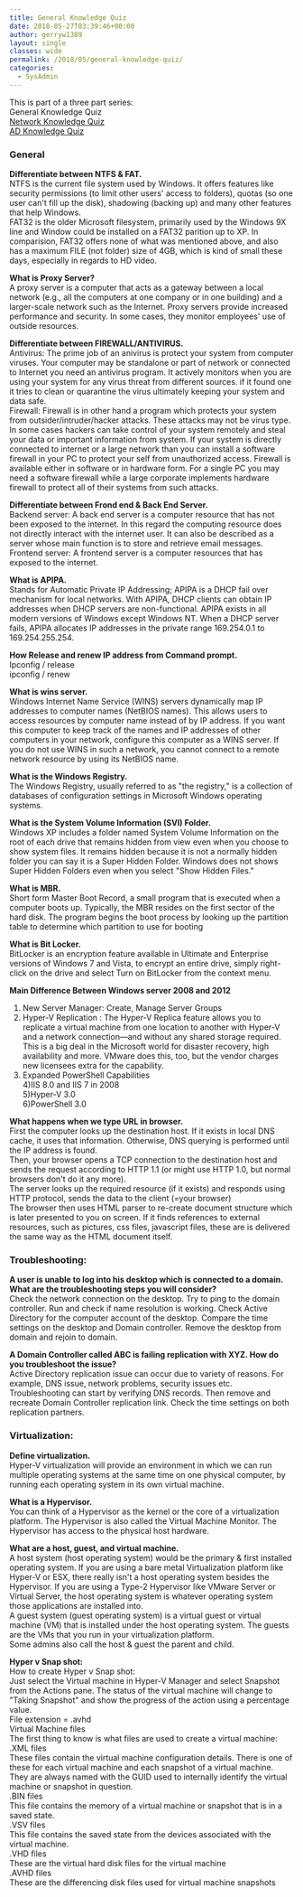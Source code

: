 ```yaml
---
title: General Knowledge Quiz
date: 2018-05-27T03:39:46+00:00
author: gerryw1389
layout: single
classes: wide
permalink: /2018/05/general-knowledge-quiz/
categories:
  - SysAdmin
---
```

<!--more-->

  
This is part of a three part series:  
General Knowledge Quiz  
[Network Knowledge Quiz](https://automationadmin.com/2018/05/network-knowledge-quiz/)  
[AD Knowledge Quiz](https://automationadmin.com/2018/05/ad-knowledge-quiz/)

### General

**Differentiate between NTFS & FAT.**  
NTFS is the current file system used by Windows. It offers features like security permissions (to limit other users' access to folders), quotas (so one user can't fill up the disk), shadowing (backing up) and many other features that help Windows.  
FAT32 is the older Microsoft filesystem, primarily used by the Windows 9X line and Window could be installed on a FAT32 parition up to XP. In comparision, FAT32 offers none of what was mentioned above, and also has a maximum FILE (not folder) size of 4GB, which is kind of small these days, especially in regards to HD video.

**What is Proxy Server?**  
A proxy server is a computer that acts as a gateway between a local network (e.g., all the computers at one company or in one building) and a larger-scale network such as the Internet. Proxy servers provide increased performance and security. In some cases, they monitor employees' use of outside resources.

**Differentiate between FIREWALL/ANTIVIRUS.**  
Antivirus: The prime job of an anivirus is protect your system from computer viruses. Your computer may be standalone or part of network or connected to Internet you need an antivirus program. It actively monitors when you are using your system for any virus threat from different sources. if it found one it tries to clean or quarantine the virus ultimately keeping your system and data safe.  
Firewall: Firewall is in other hand a program which protects your system from outsider/intruder/hacker attacks. These attacks may not be virus type. In some cases hackers can take control of your system remotely and steal your data or important information from system. If your system is directly connected to internet or a large network than you can install a software firewall in your PC to protect your self from unauthorized access. Firewall is available either in software or in hardware form. For a single PC you may need a software firewall while a large corporate implements hardware firewall to protect all of their systems from such attacks.

**Differentiate between Frond end & Back End Server.**  
Backend server: A back end server is a computer resource that has not been exposed to the internet. In this regard the computing resource does not directly interact with the internet user. It can also be described as a server whose main function is to store and retrieve email messages.  
Frontend server: A frontend server is a computer resources that has exposed to the internet.

**What is APIPA.**  
Stands for Automatic Private IP Addressing; APIPA is a DHCP fail over mechanism for local networks. With APIPA, DHCP clients can obtain IP addresses when DHCP servers are non-functional. APIPA exists in all modern versions of Windows except Windows NT. When a DHCP server fails, APIPA allocates IP addresses in the private range 169.254.0.1 to 169.254.255.254.

**How Release and renew IP address from Command prompt.**  
Ipconfig / release  
ipconfig / renew

**What is wins server.**  
Windows Internet Name Service (WINS) servers dynamically map IP addresses to computer names (NetBIOS names). This allows users to access resources by computer name instead of by IP address. If you want this computer to keep track of the names and IP addresses of other computers in your network, configure this computer as a WINS server. If you do not use WINS in such a network, you cannot connect to a remote network resource by using its NetBIOS name.

**What is the Windows Registry.**  
The Windows Registry, usually referred to as "the registry," is a collection of databases of configuration settings in Microsoft Windows operating systems.

**What is the System Volume Information (SVI) Folder.**  
Windows XP includes a folder named System Volume Information on the root of each drive that remains hidden from view even when you choose to show system files. It remains hidden because it is not a normally hidden folder you can say it is a Super Hidden Folder. Windows does not shows Super Hidden Folders even when you select "Show Hidden Files."

**What is MBR.**  
Short form Master Boot Record, a small program that is executed when a computer boots up. Typically, the MBR resides on the first sector of the hard disk. The program begins the boot process by looking up the partition table to determine which partition to use for booting

**What is Bit Locker.**  
BitLocker is an encryption feature available in Ultimate and Enterprise versions of Windows 7 and Vista, to encrypt an entire drive, simply right-click on the drive and select Turn on BitLocker from the context menu.

**Main Difference Between Windows server 2008 and 2012**  
1) New Server Manager: Create, Manage Server Groups  
2) Hyper-V Replication : The Hyper-V Replica feature allows you to replicate a virtual machine from one location to another with Hyper-V and a network connection—and without any shared storage required. This is a big deal in the Microsoft world for disaster recovery, high availability and more. VMware does this, too, but the vendor charges new licensees extra for the capability.  
3) Expanded PowerShell Capabilities  
4)IIS 8.0 and IIS 7 in 2008  
5)Hyper-V 3.0  
6)PowerShell 3.0

**What happens when we type URL in browser.**  
First the computer looks up the destination host. If it exists in local DNS cache, it uses that information. Otherwise, DNS querying is performed until the IP address is found.  
Then, your browser opens a TCP connection to the destination host and sends the request according to HTTP 1.1 (or might use HTTP 1.0, but normal browsers don't do it any more).  
The server looks up the required resource (if it exists) and responds using HTTP protocol, sends the data to the client (=your browser)  
The browser then uses HTML parser to re-create document structure which is later presented to you on screen. If it finds references to external resources, such as pictures, css files, javascript files, these are is delivered the same way as the HTML document itself.

### Troubleshooting:

 **A user is unable to log into his desktop which is connected to a domain. What are the troubleshooting steps you will consider?**  
Check the network connection on the desktop. Try to ping to the domain controller. Run and check if name resolution is working. Check Active Directory for the computer account of the desktop. Compare the time settings on the desktop and Domain controller. Remove the desktop from domain and rejoin to domain.

**A Domain Controller called ABC is failing replication with XYZ. How do you troubleshoot the issue?**  
Active Directory replication issue can occur due to variety of reasons. For example, DNS issue, network problems, security issues etc. Troubleshooting can start by verifying DNS records. Then remove and recreate Domain Controller replication link. Check the time settings on both replication partners.

### Virtualization:

**Define virtualization.**  
Hyper-V virtualization will provide an environment in which we can run multiple operating systems at the same time on one physical computer, by running each operating system in its own virtual machine.

**What is a Hypervisor.**  
You can think of a Hypervisor as the kernel or the core of a virtualization platform. The Hypervisor is also called the Virtual Machine Monitor. The Hypervisor has access to the physical host hardware.

**What are a host, guest, and virtual machine.**  
A host system (host operating system) would be the primary & first installed operating system. If you are using a bare metal Virtualization platform like Hyper-V or ESX, there really isn't a host operating system besides the Hypervisor. If you are using a Type-2 Hypervisor like VMware Server or Virtual Server, the host operating system is whatever operating system those applications are installed into.  
A guest system (guest operating system) is a virtual guest or virtual machine (VM) that is installed under the host operating system. The guests are the VMs that you run in your virtualization platform.  
Some admins also call the host & guest the parent and child.

**Hyper v Snap shot:**  
How to create Hyper v Snap shot:  
Just select the Virtual machine in Hyper-V Manager and select Snapshot from the Actions pane. The status of the virtual machine will change to "Taking Snapshot" and show the progress of the action using a percentage value.  
File extension = .avhd  
Virtual Machine files  
The first thing to know is what files are used to create a virtual machine:  
.XML files  
These files contain the virtual machine configuration details. There is one of these for each virtual machine and each snapshot of a virtual machine. They are always named with the GUID used to internally identify the virtual machine or snapshot in question.  
.BIN files  
This file contains the memory of a virtual machine or snapshot that is in a saved state.  
.VSV files  
This file contains the saved state from the devices associated with the virtual machine.  
.VHD files  
These are the virtual hard disk files for the virtual machine  
.AVHD files  
These are the differencing disk files used for virtual machine snapshots